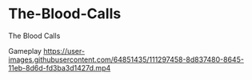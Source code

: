 


# The-Blood-Calls
The Blood Calls 


Gameplay
https://user-images.githubusercontent.com/64851435/111297458-8d837480-8645-11eb-8d6d-fd3ba3d1427d.mp4
